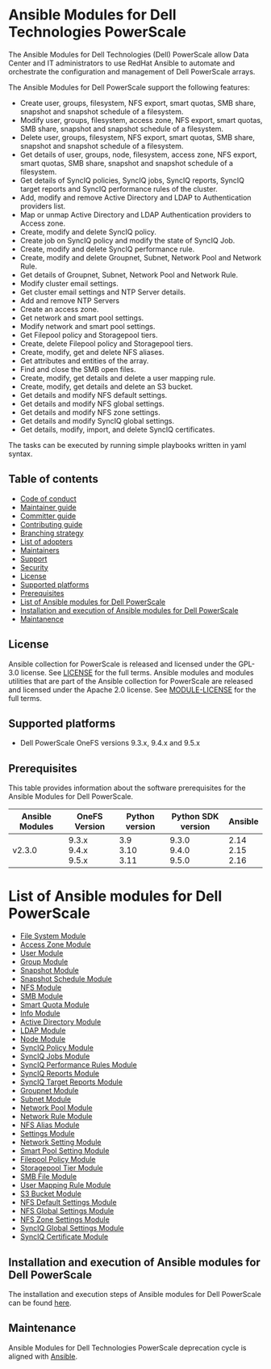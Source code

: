 # Ansible Modules for Dell Technologies PowerScale

The Ansible Modules for Dell Technologies (Dell) PowerScale allow Data Center and IT administrators to use RedHat Ansible to automate and orchestrate the configuration and management of Dell PowerScale arrays.

The Ansible Modules for Dell PowerScale support the following features:
- Create user, groups, filesystem, NFS export, smart quotas, SMB share, snapshot and snapshot schedule of a filesystem.
- Modify user, groups, filesystem, access zone, NFS export, smart quotas, SMB share, snapshot and snapshot schedule of a filesystem.
- Delete user, groups, filesystem, NFS export, smart quotas, SMB share, snapshot and snapshot schedule of a filesystem.
- Get details of user, groups, node, filesystem, access zone, NFS export, smart quotas, SMB share, snapshot and snapshot schedule of a filesystem.
- Get details of SyncIQ policies, SyncIQ jobs, SyncIQ reports, SyncIQ target reports and SyncIQ performance rules of the cluster.
- Add, modify and remove Active Directory and LDAP to Authentication providers list.
- Map or unmap Active Directory and LDAP Authentication providers to Access zone.
- Create, modify and delete SyncIQ policy.
- Create job on SyncIQ policy and modify the state of SyncIQ Job.
- Create, modify and delete SyncIQ performance rule.
- Create, modify and delete Groupnet, Subnet, Network Pool and Network Rule.
- Get details of Groupnet, Subnet, Network Pool and Network Rule.
- Modify cluster email settings.
- Get cluster email settings and NTP Server details.
- Add and remove NTP Servers
- Create an access zone.
- Get network and smart pool settings.
- Modify network and smart pool settings.
- Get Filepool policy and Storagepool tiers.
- Create, delete Filepool policy and Storagepool tiers.
- Create, modify, get and delete NFS aliases.
- Get attributes and entities of the array.
- Find and close the SMB open files.
- Create, modify, get details and delete a user mapping rule.
- Create, modify, get details and delete an S3 bucket.
- Get details and modify NFS default settings.
- Get details and modify NFS global settings.
- Get details and modify NFS zone settings.
- Get details and modify SyncIQ global settings.
- Get details, modify, import, and delete SyncIQ certificates.

The tasks can be executed by running simple playbooks written in yaml syntax.

## Table of contents

* [Code of conduct](https://github.com/dell/ansible-powerscale/blob/2.3.0/docs/CODE_OF_CONDUCT.md)
* [Maintainer guide](https://github.com/dell/ansible-powerscale/blob/2.3.0/docs/MAINTAINER_GUIDE.md)
* [Committer guide](https://github.com/dell/ansible-powerscale/blob/2.3.0/docs/COMMITTER_GUIDE.md)
* [Contributing guide](https://github.com/dell/ansible-powerscale/blob/2.3.0/docs/CONTRIBUTING.md)
* [Branching strategy](https://github.com/dell/ansible-powerscale/blob/2.3.0/docs/BRANCHING.md)
* [List of adopters](https://github.com/dell/ansible-powerscale/blob/2.3.0/docs/ADOPTERS.md)
* [Maintainers](https://github.com/dell/ansible-powerscale/blob/2.3.0/docs/MAINTAINERS.md)
* [Support](https://github.com/dell/ansible-powerscale/blob/2.3.0/docs/SUPPORT.md)
* [Security](https://github.com/dell/ansible-powerscale/blob/2.3.0/docs/SECURITY.md)
* [License](#license)
* [Supported platforms](#supported-platforms)
* [Prerequisites](#prerequisites)
* [List of Ansible modules for Dell PowerScale](#list-of-ansible-modules-for-dell-powerscale)
* [Installation and execution of Ansible modules for Dell PowerScale](#installation-and-execution-of-ansible-modules-for-dell-powerscale)
* [Maintanence](#maintanence)

## License
Ansible collection for PowerScale is released and licensed under the GPL-3.0 license. See [LICENSE](https://github.com/dell/ansible-powerscale/blob/2.3.0/LICENSE) for the full terms. Ansible modules and modules utilities that are part of the Ansible collection for PowerScale are released and licensed under the Apache 2.0 license. See [MODULE-LICENSE](https://github.com/dell/ansible-powerscale/blob/2.3.0/MODULE-LICENSE) for the full terms.

## Supported platforms
  * Dell PowerScale OneFS versions 9.3.x, 9.4.x and 9.5.x

## Prerequisites
This table provides information about the software prerequisites for the Ansible Modules for Dell PowerScale.

| **Ansible Modules** | **OneFS Version** | **Python version** | **Python SDK version** | **Ansible**              |
|---------------------|-----------------------|--------------------|----------------------------|--------------------------|
| v2.3.0 | 9.3.x <br> 9.4.x <br> 9.5.x | 3.9 <br> 3.10 <br> 3.11 | 9.3.0 <br> 9.4.0 <br> 9.5.0 | 2.14 <br> 2.15 <br> 2.16 | 

# List of Ansible modules for Dell PowerScale
  * [File System Module](https://github.com/dell/ansible-powerscale/blob/2.3.0/docs/modules/filesystem.rst)
  * [Access Zone Module](https://github.com/dell/ansible-powerscale/blob/2.3.0/docs/modules/accesszone.rst)
  * [User Module](https://github.com/dell/ansible-powerscale/blob/2.3.0/docs/modules/user.rst)
  * [Group Module](https://github.com/dell/ansible-powerscale/blob/2.3.0/docs/modules/group.rst)
  * [Snapshot Module](https://github.com/dell/ansible-powerscale/blob/2.3.0/docs/modules/snapshot.rst)
  * [Snapshot Schedule Module](https://github.com/dell/ansible-powerscale/blob/2.3.0/docs/modules/snapshotschedule.rst)
  * [NFS Module](https://github.com/dell/ansible-powerscale/blob/2.3.0/docs/modules/nfs.rst)
  * [SMB Module](https://github.com/dell/ansible-powerscale/blob/2.3.0/docs/modules/smb.rst)
  * [Smart Quota Module](https://github.com/dell/ansible-powerscale/blob/2.3.0/docs/modules/smartquota.rst)
  * [Info Module](https://github.com/dell/ansible-powerscale/blob/2.3.0/docs/modules/info.rst)
  * [Active Directory Module](https://github.com/dell/ansible-powerscale/blob/2.3.0/docs/modules/ads.rst)
  * [LDAP Module](https://github.com/dell/ansible-powerscale/blob/2.3.0/docs/modules/ldap.rst)
  * [Node Module](https://github.com/dell/ansible-powerscale/blob/2.3.0/docs/modules/node.rst)
  * [SyncIQ Policy Module](https://github.com/dell/ansible-powerscale/blob/2.3.0/docs/modules/synciqpolicy.rst)
  * [SyncIQ Jobs Module](https://github.com/dell/ansible-powerscale/tree/2.3.0/docs/modules/synciqjob.rst)
  * [SyncIQ Performance Rules Module](https://github.com/dell/ansible-powerscale/tree/2.3.0/docs/modules/synciqrules.rst)
  * [SyncIQ Reports Module](https://github.com/dell/ansible-powerscale/tree/2.3.0/docs/modules/synciqreports.rst)
  * [SyncIQ Target Reports Module](https://github.com/dell/ansible-powerscale/tree/2.3.0/docs/modules/synciqtargetreports.rst)
  * [Groupnet Module](https://github.com/dell/ansible-powerscale/tree/2.3.0/docs/modules/groupnet.rst)
  * [Subnet Module](https://github.com/dell/ansible-powerscale/tree/2.3.0/docs/modules/subnet.rst)
  * [Network Pool Module](https://github.com/dell/ansible-powerscale/tree/2.3.0/docs/modules/networkpool.rst)
  * [Network Rule Module](https://github.com/dell/ansible-powerscale/tree/2.3.0/docs/modules/networkrule.rst)
  * [NFS Alias Module](https://github.com/dell/ansible-powerscale/tree/2.3.0/docs/modules/nfs_alias.rst)
  * [Settings Module](https://github.com/dell/ansible-powerscale/tree/2.3.0/docs/modules/settings.rst)
  * [Network Setting Module](https://github.com/dell/ansible-powerscale/blob/2.3.0/docs/modules/networksettings.rst)
  * [Smart Pool Setting Module](https://github.com/dell/ansible-powerscale/blob/2.3.0/docs/modules/smartpoolsettings.rst)
  * [Filepool Policy Module](https://github.com/dell/ansible-powerscale/blob/2.3.0/docs/modules/filepoolpolicy.rst)
  * [Storagepool Tier Module](https://github.com/dell/ansible-powerscale/blob/2.3.0/docs/modules/storagepooltier.rst)
  * [SMB File Module](https://github.com/dell/ansible-powerscale/blob/2.3.0/docs/modules/smb_file.rst)
  * [User Mapping Rule Module](https://github.com/dell/ansible-powerscale/blob/2.3.0/docs/modules/user_mapping_rule.rst)
  * [S3 Bucket Module](https://github.com/dell/ansible-powerscale/blob/2.3.0/docs/modules/s3_bucket.rst)
  * [NFS Default Settings Module](https://github.com/dell/ansible-powerscale/blob/2.3.0/docs/modules/nfs_default_settings.rst)
  * [NFS Global Settings Module](https://github.com/dell/ansible-powerscale/blob/2.3.0/docs/modules/nfs_global_settings.rst)
  * [NFS Zone Settings Module](https://github.com/dell/ansible-powerscale/blob/2.3.0/docs/modules/nfs_zone_settings.rst)
  * [SyncIQ Global Settings Module](https://github.com/dell/ansible-powerscale/blob/2.3.0/docs/modules/synciq_global_settings.rst)
  * [SyncIQ Certificate Module](https://github.com/dell/ansible-powerscale/blob/2.3.0/docs/modules/synciqcertificate.rst)


## Installation and execution of Ansible modules for Dell PowerScale
The installation and execution steps of Ansible modules for Dell PowerScale can be found [here](https://github.com/dell/ansible-powerscale/blob/2.3.0/docs/INSTALLATION.md).

## Maintenance
Ansible Modules for Dell Technologies PowerScale deprecation cycle is aligned with [Ansible](https://docs.ansible.com/ansible/latest/dev_guide/module_lifecycle.html).
